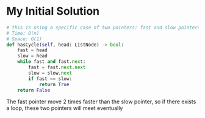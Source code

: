 # My Initial Solution
```python
# this is using a specific case of two pointers: fast and slow pointers 
# Time: O(n) 
# Space: O(1)
def hasCycle(self, head: ListNode) -> bool:
    fast = head
    slow = head 
    while fast and fast.next: 
        fast = fast.next.next
        slow = slow.next 
        if fast == slow: 
            return True
    return False
```

The fast pointer move 2 times faster than the slow pointer, so if there exists a loop, these two pointers will meet eventually
